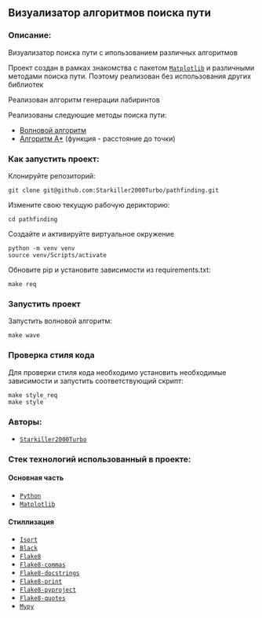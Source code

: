 ## Визуализатор алгоритмов поиска пути
### Описание:

Визуализатор поиска пути с ипользованием различных алгоритмов 

Проект создан в рамках знакомства с пакетом [`Matplotlib`](https://pypi.org/project/matplotlib/) и различными методами поиска пути. Поэтому реализован без использования других библиотек

Реализован алгоритм генерации лабиринтов

Реализованы следующие методы поиска пути:

- [Волновой алгоритм](https://ru.wikipedia.org/wiki/%D0%90%D0%BB%D0%B3%D0%BE%D1%80%D0%B8%D1%82%D0%BC_%D0%9B%D0%B8)
- [Алгоритм А*](https://ru.wikipedia.org/wiki/A*) (функция - расстояние до точки)


### Как запустить проект:

Клонируйте репозиторий:
```commandline
git clone git@github.com:Starkiller2000Turbo/pathfinding.git
```

Измените свою текущую рабочую дерикторию:
```commandline
cd pathfinding
```

Создайте и активируйте виртуальное окружение

```commandline
python -m venv venv
source venv/Scripts/activate
```

Обновите pip и установите зависимости из requirements.txt:
```commandline
make req
```

### Запустить проект

Запустить волновой алгоритм:
```commandline
make wave
```

### Проверка стиля кода

Для проверки стиля кода необходимо установить необходимые зависимости и запустить соответствующий скрипт:

```
make style_req
make style
```

### Авторы:

- [`Starkiller2000Turbo`](https://github.com/Starkiller2000Turbo)

### Стек технологий использованный в проекте:

#### Основная часть

- [`Python`](https://www.python.org/)
- [`Matplotlib`](https://pypi.org/project/matplotlib/)

#### Стиллизация
 
- [`Isort`](https://pypi.org/project/isort/)
- [`Black`](https://pypi.org/project/black/)
- [`Flake8`](https://pypi.org/project/flake8/)
- [`Flake8-commas`](https://pypi.org/project/flake8-commas/)
- [`Flake8-docstrings`](https://pypi.org/project/flake8-docstrings/)
- [`Flake8-print`](https://pypi.org/project/flake8-print/)
- [`Flake8-pyproject`](https://pypi.org/project/flake8-pyproject/)
- [`Flake8-quotes`](https://pypi.org/project/flake8-quotes/)
- [`Mypy`](https://pypi.org/project/mypy/)